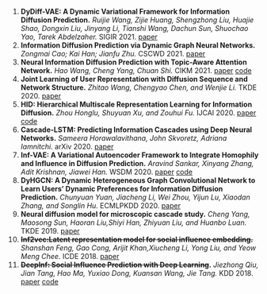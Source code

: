 1. **DyDiff-VAE: A Dynamic Variational Framework for Information Diffusion Prediction.** *Ruijie Wang, Zijie Huang, Shengzhong Liu, Huajie Shao, Dongxin Liu, Jinyang Li, Tianshi Wang, Dachun Sun, Shuochao Yao, Tarek Abdelzaher.* SIGIR 2021. [paper](https://dl.acm.org/doi/10.1145/3404835.3462934)
2. **Information Diffusion Prediction via Dynamic Graph Neural Networks.** *Zongmai Cao; Kai Han; Jianfu Zhu.* CSCWD 2021. [paper](https://ieeexplore.ieee.org/document/9437653/authors#authors)
3. **Neural Information Diffusion Prediction with Topic-Aware Attention Network.** *Hao Wang, Cheng Yang, Chuan Shi.* CIKM 2021. [paper](https://dl.acm.org/doi/10.1145/3459637.3482374) [code](https://github.com/BUPT-GAMMA/TAN)
4. **Joint Learning of User Representation with Diffusion Sequence and Network Structure.** *Zhitao Wang, Chengyao Chen, and Wenjie Li.* TKDE 2020. [paper](https://ieeexplore.ieee.org/document/9094385)
5. **HID: Hierarchical Multiscale Representation Learning for Information Diffusion.** *Zhou Honglu, Shuyuan Xu, and Zouhui Fu.* IJCAI 2020. [paper](https://www.ijcai.org/Proceedings/2020/0468.pdf) [code](https://github.com/hongluzhou/HID)
6. **Cascade-LSTM: Predicting Information Cascades using Deep Neural Networks.** *Sameera Horawalavithana, John Skvoretz, Adriana Iamnitchi.* arXiv 2020. [paper](https://arxiv.org/pdf/2004.12373.pdf)
7. **Inf-VAE: A Variational Autoencoder Framework to Integrate Homophily and Influence in Diffusion Prediction.** *Aravind Sankar, Xinyang Zhang, Adit Krishnan, Jiawei Han.* WSDM 2020. [paper](https://arxiv.org/pdf/2001.00132.pdf) [code](https://github.com/aravindsankar28/Inf-VAE)
8. **DyHGCN: A Dynamic Heterogeneous Graph Convolutional Network to Learn Users’ Dynamic Preferences for Information Diffusion Prediction.** *Chunyuan Yuan, Jiacheng Li, Wei Zhou, Yijun Lu, Xiaodan Zhang, and Songlin Hu.* ECMLPKDD 2020. [paper](https://arxiv.org/pdf/2006.05169.pdf)
9. **Neural diffusion model for microscopic cascade study.** *Cheng Yang, Maosong Sun, Haoran Liu,Shiyi Han, Zhiyuan Liu, and Huanbo Luan.* TKDE 2019. [paper](https://arxiv.org/pdf/1812.08933.pdf)
10. ~~**Inf2vec:Latent representation model for social influence embedding.**~~ *Shanshan Feng, Gao Cong, Arijit Khan,Xiucheng Li, Yong Liu, and Yeow Meng Chee.* ICDE 2018. [paper](https://ieeexplore.ieee.org/document/8509310)
11. **~~DeepInf: Social Influence Prediction with Deep Learning~~.** *Jiezhong Qiu, Jian Tang, Hao Ma, Yuxiao Dong, Kuansan Wang, Jie Tang.* KDD 2018. [paper](https://arxiv.org/pdf/1807.05560.pdf) [code](https://github.com/xptree/DeepInf)